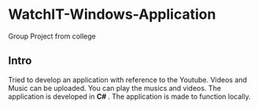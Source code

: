 # WatchIT-Windows-Application
Group Project from college

## Intro 

Tried to develop an application with reference to the Youtube. Videos and Music can be uploaded. You can play the musics and videos. The application is developed in <b> C# </b>. The application is made to function locally. 
